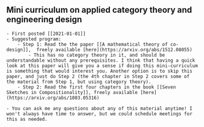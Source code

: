 
## Mini curriculum on applied category theory and engineering design
	- First posted [[2021-01-01]]
	- Suggested program:
		- Step 1: Read the the paper [[A mathematical theory of co-design]],  freely available [here](https://arxiv.org/abs/1512.08055)
			- This has no category theory in it, and should be understandable without any prerequisites. I think that having a quick look at this paper will give you a sense if doing this mini-curriculum is something that would interest you. Another option is to skip this paper, and just do Step 2 (the 4th chapter in Step 2 covers some of the material from Step 1, but using category theory).  
		- Step 2: Read the first four chapters in the book [[Seven Sketches in Compositionality]], freely available [here](https://arxiv.org/abs/1803.05316)
		
	- You can ask me any questions about any of this material anytime! I won't always have time to answer, but we could schedule meetings for this as needed. 
	